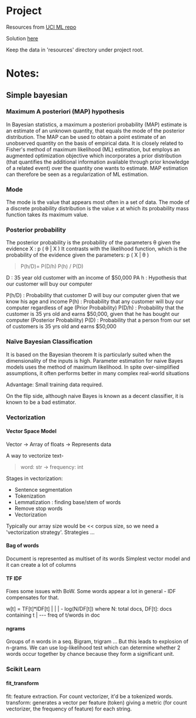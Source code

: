 # Project

Resources from [UCI ML repo](https://archive.ics.uci.edu/ml/datasets/SMS+Spam+Collection)

Solution [here](https://github.com/udacity/machine-learning/blob/master/projects/practice_projects/naive_bayes_tutorial/Naive_Bayes_tutorial.ipynb)

Keep the data in 'resources' directory under project root.


# Notes:

## Simple bayesian

### Maximum A posteriori (MAP) hypothesis

In Bayesian statistics, a maximum a posteriori probability (MAP) estimate is an estimate of an unknown quantity, that equals the mode of the posterior distribution. The MAP can be used to obtain a point estimate of an unobserved quantity on the basis of empirical data. It is closely related to Fisher's method of maximum likelihood (ML) estimation, but employs an augmented optimization objective which incorporates a prior distribution (that quantifies the additional information available through prior knowledge of a related event) over the quantity one wants to estimate. MAP estimation can therefore be seen as a regularization of ML estimation.

### Mode

The mode is the value that appears most often in a set of data. The mode of a discrete probability distribution is the value x at which its probability mass function takes its maximum value.

### Posterior probability

The posterior probability is the probability of the parameters θ given the evidence X : p ( θ | X ) 
It contrasts with the likelihood function, which is the probability of the evidence given the parameters: p ( X | θ )


> P(h/D)= P(D/h) P(h) / P(D) 

D : 35 year old customer with an income of $50,000 PA
h : Hypothesis that our customer will buy our computer
 
P(h/D) : Probability that customer D will buy our computer given that we know his age and income 
P(h) : Probability that any customer will buy our computer regardless of age (Prior Probability) 
P(D/h) : Probability that the customer is 35 yrs old and earns $50,000, given that he has bought our computer (Posterior Probability) 
P(D) : Probability that a person from our set of customers  is 35 yrs old and earns $50,000 


### Naïve Bayesian Classification

It is based on the Bayesian theorem It is particularly suited when the dimensionality of the inputs is high. Parameter estimation for naive Bayes models uses the method of maximum likelihood. In spite over-simplified assumptions, it often performs better in many complex real-world situations 

Advantage: Small training data required.

On the flip side, although naive Bayes is known as a decent classifier, it is known to be a bad estimator.

### Vectorization
#### Vector Space Model
Vector -> Array of floats -> Represents data

A way to vectorize text- 
> word: str -> frequency: int

Stages in vectorization:
* Sentence segmentation
* Tokenization
* Lemmatization : finding base/stem of words
* Remove stop words
* Vectorization

Typically our array size would be << corpus size, so we need a 'vectorization strategy'. Strategies ...

#### Bag of words
Document is represented as multiset of its words
Simplest vector model and it can create a lot of columns

#### TF IDF
Fixes some issues with BoW.
Some words appear a lot in general - IDF compensates for that.

w[t] = TF[t]*IDF[t]
        |     |
        |     - log(N/DF[t]) where N: total docs, DF[t]: docs containing t
        |
        --- freq of t/words in doc

#### ngrams
Groups of n words in a seq. Bigram, trigram ...
But this leads to explosion of n-grams. We can use log-likelihood test which can determine whether 2 words occur together by chance because they form a significant unit.

### Scikit Learn
#### fit_transform
fit: feature extraction. For count vectorizer, it'd be a tokenized words.
transform: generates a vector per feature (token) giving a metric (for count vectorizer, the frequency of feature) for each string.